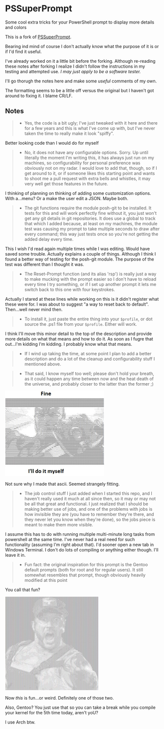 # PSSuperPrompt

Some cool extra tricks for your PowerShell prompt to display more details and colors

This is a fork of [PSSuperPrompt](https://github.com/poshcodebear/PSSuperPrompt).

Bearing ind mind of course I don't actually know what the purpose of it is or if I'd find it useful. 

I've already worked on it a little bit before the forking. Although re-reading these notes after forking I realize I didn't follow the instructions in my testing and attempted use. *I may just apply to be a software tester.*

I'll go thorugh the notes here and make some *useful* comments of my own.

The formatting seems to be a little off versus the original but I haven't got around to fixing it. I blame CR/LF.

## Notes

>- Yes, the code is a bit ugly; I've just tweaked with it here and there for a few years and this is what I've come up with, but I've never taken the time to really make it look "spiffy".

 Better looking code than I would do for myself

>- No, it does not have any configurable options. Sorry. Up until literally the moment I'm writing
this, it has always just run on my machines, so configurability for personal preference was
obviously not on my radar. I would love to add that, though, so if I get around to it, or if
someone likes this starting point and wants to shoot me a pull request with extra bells and
whistles, it may very well get those features in the future.

 I thinking of planning on thinking of adding some customization options. With a...menu? Or a make the user edit a JSON. Maybe both. 

>- The git functions require the module posh-git to be installed. It tests for this and will work
perfectly fine without it, you just won't get any git details in git repositories. It does use
a global to track that which I added because, at least on my machines, the module test was causing
my prompt to take multiple seconds to draw after every command; this way just tests once so you're
not getting the added delay every time.

 This I wish I'd read again multiple times while I was editing. Would have saved some trouble. Actually explains a couple of things. Although I think I found a better way of testing for the posh-git module. The purpose of the test was different than I thought it was.

>- The Reset-Prompt function (and its alias 'rsp') is really just a way to make mucking with the
prompt easier so I don't have to reload every time I try something, or if I set up another prompt
it lets me switch back to this one with four keystrokes.

Actually I stared at these lines while working on this is it didn't register what these were for. I was about to suggest "a way to reset back to default". Then...well never mind then.

>- To install it, just paste the entire thing into your `$profile`, or dot source the .ps1 file
from your `$profile`. Either will work.

I think I'll move this minor detail to the top of the description and provide more details on what that means and how to do it. As soon as I fugre that out...I'm kidding I'm kidding. I probably know what that means.

>- If I wind up taking the time, at some point I plan to add a better description and do a lot of the
cleanup and configurability stuff I mentioned above.

> - That said, I know myself too well; please don't hold your breath, as it could happen any time between now and the heat death of the universe, and probably closer to the latter than the former ;)

![](thanos-fine-i'll-do-it-myself-ascii-20percent-with-caption.jpg "This only took me a few minutes. Too long.")

Not sure why I made that ascii. Seemed strangely fitting.

> - The job control stuff I just added when I started this repo, and I haven't really used it much at all
since then, so it may or may not be all that great and functional. I just realized that I should be
making better use of jobs, and one of the problems with jobs is how invisible they are (you have to
remember they're there, and they never let you know when they're done), so the jobs piece is meant to
make them more visible.

I assume this has to do with running multiple multi-minute long tasks from powershell at the same time. I've never had a real need for such functionality (assuming I'm right about that). I'd sooner open a new tab in Windows Terminal. I don't do lots of compiling or anything either though. I'll leave it in.

> - Fun fact: the original inspiration for this prompt is the Gentoo default prompts (both for root and for regular users). It still somewhat resembles that prompt, though obviously heavily modified at this point

You call that fun?

![](ectecctrain-ascii-25percent-with-caption.jpg "Well it was fun to make")

Now *this* is fun...or weird. Definitely one of those two.

Also, Gentoo? You just use that so you can take a break while you compile your kernel for the 5th time today, aren't yoU?

I use Arch btw.